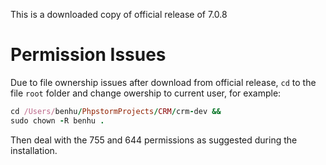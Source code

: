 This is a downloaded copy of official release of 7.0.8  

# Permission Issues

Due to file ownership issues after download from official release, `cd` to the file `root` folder and change owership to current user, for example:  

```ruby 
cd /Users/benhu/PhpstormProjects/CRM/crm-dev && 
sudo chown -R benhu .
```

Then deal with the 755 and 644 permissions as suggested during the installation.